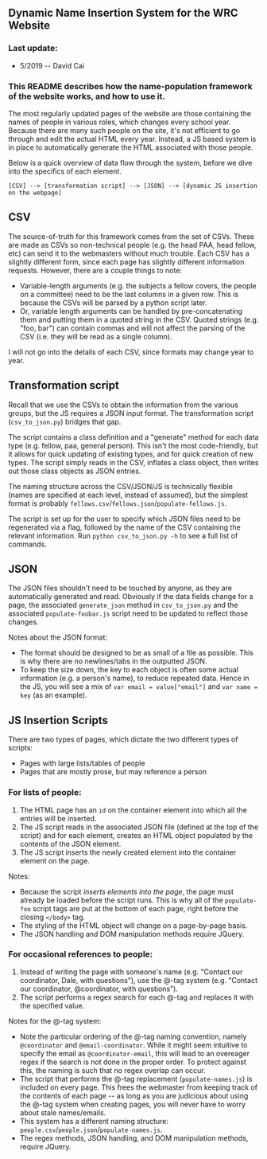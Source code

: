 ## Dynamic Name Insertion System for the WRC Website

### Last update:
- 5/2019 -- David Cai

### This README describes how the name-population framework of the website works, and how to use it. 

The most regularly updated pages of the website are those containing the names of people in various roles, which changes every school year. Because there are many such people on the site, it's not efficient to go through and edit the actual HTML every year. Instead, a JS based system is in place to automatically generate the HTML associated with those people. 

Below is a quick overview of data flow through the system, before we dive into the specifics of each element.

```
[CSV] --> [transformation script] --> [JSON] --> [dynamic JS insertion on the webpage]
```

## CSV
The source-of-truth for this framework comes from the set of CSVs. These are made as CSVs so non-technical people (e.g. the head PAA, head fellow, etc) can send it to the webmasters without much trouble. Each CSV has a slightly different form, since each page has slightly different information requests. However, there are a couple things to note:
- Variable-length arguments (e.g. the subjects a fellow covers, the people on a committee) need to be the last columns in a given row. This is because the CSVs will be parsed by a python script later.
- Or, variable length arguments can be handled by pre-concatenating them and putting them in a quoted string in the CSV. Quoted strings (e.g. "foo, bar") can contain commas and will not affect the parsing of the CSV (i.e. they will be read as a single column). 

I will not go into the details of each CSV, since formats may change year to year. 

## Transformation script
Recall that we use the CSVs to obtain the information from the various groups, but the JS requires a JSON input format. The transformation script (`csv_to_json.py`) bridges that gap. 

The script contains a class definition and a "generate" method for each data type (e.g. fellow, paa, general person). This isn't the most code-friendly, but it allows for quick updating of existing types, and for quick creation of new types. The script simply reads in the CSV, inflates a class object, then writes out those class objects as JSON entries. 

The naming structure across the CSV/JSON/JS is technically flexible (names are specified at each level, instead of assumed), but the simplest format is probably `fellows.csv`/`fellows.json`/`populate-fellows.js`.

The script is set up for the user to specify which JSON files need to be regenerated via a flag, followed by the name of the CSV containing the relevant information. Run `python csv_to_json.py -h` to see a full list of commands. 

## JSON
The JSON files shouldn't need to be touched by anyone, as they are automatically generated and read. Obviously if the data fields change for a page, the associated `generate_json` method in `csv_to_json.py` and the associated `populate-foobar.js` script need to be updated to reflect those changes. 

Notes about the JSON format:
- The format should be designed to be as small of a file as possible. This is why there are no newlines/tabs in the outputted JSON.
- To keep the size down, the key to each object is often some actual information (e.g. a person's name), to reduce repeated data. Hence in the JS, you will see a mix of `var email = value["email"]` and `var name = key` (as an example).

## JS Insertion Scripts
There are two types of pages, which dictate the two different types of scripts: 
- Pages with large lists/tables of people
- Pages that are mostly prose, but may reference a person

### For lists of people:
1. The HTML page has an `id` on the container element into which all the entries will be inserted.
2. The JS script reads in the associated JSON file (defined at the top of the script) and for each element, creates an HTML object populated by the contents of the JSON element. 
3. The JS script inserts the newly created element into the container element on the page.

Notes:
- Because the script _inserts elements into the page_, the page must already be loaded before the script runs. This is why all of the `populate-foo` script tags are put at the bottom of each page, right before the closing `</body>` tag. 
- The styling of the HTML object will change on a page-by-page basis.
- The JSON handling and DOM manipulation methods require JQuery. 

### For occasional references to people:
1. Instead of writing the page with someone's name (e.g. "Contact our coordinator, Dale, with questions"), use the @-tag system (e.g. "Contact our coordinator, @coordinator, with questions"). 
2. The script performs a regex search for each @-tag and replaces it with the specified value. 

Notes for the @-tag system:
- Note the particular ordering of the @-tag naming convention, namely `@coordinator` and `@email-coordinator`. While it might seem intuitive to specify the email as `@coordinator-email`, this will lead to an overeager regex if the search is not done in the proper order. To protect against this, the naming is such that no regex overlap can occur. 
- The script that performs the @-tag replacement (`populate-names.js`) is included on every page. This frees the webmaster from keeping track of the contents of each page -- as long as you are judicious about using the @-tag system when creating pages, you will never have to worry about stale names/emails.
- This system has a different naming structure: `people.csv`/`people.json`/`populate-names.js`.
- The regex methods, JSON handling, and DOM manipulation methods, require JQuery.
